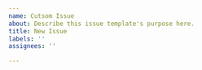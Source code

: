 ```yaml
---
name: Cutsom Issue
about: Describe this issue template's purpose here.
title: New Issue
labels: ''
assignees: ''

---
```



